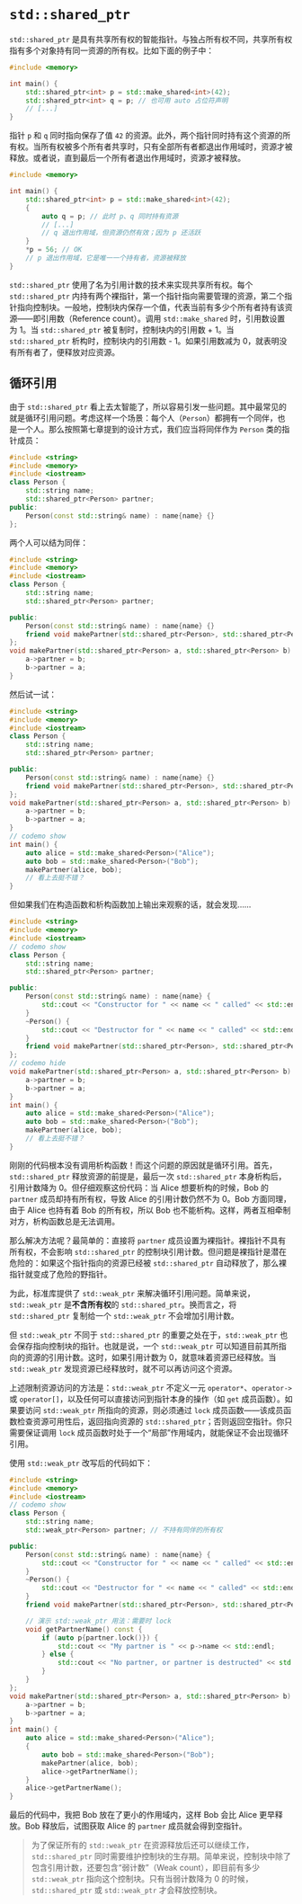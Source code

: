 # `std::shared_ptr`

`std::shared_ptr` 是具有共享所有权的智能指针。与独占所有权不同，共享所有权指有多个对象持有同一资源的所有权。比如下面的例子中：

```cpp codemo
#include <memory>

int main() {
    std::shared_ptr<int> p = std::make_shared<int>(42);
    std::shared_ptr<int> q = p; // 也可用 auto 占位符声明
    // [...]
}
```

指针 `p` 和 `q` 同时指向保存了值 `42` 的资源。此外，两个指针同时持有这个资源的所有权。当所有权被多个所有者共享时，只有全部所有者都退出作用域时，资源才被释放。或者说，直到最后一个所有者退出作用域时，资源才被释放。

```cpp codemo
#include <memory>

int main() {
    std::shared_ptr<int> p = std::make_shared<int>(42);
    {
        auto q = p; // 此时 p、q 同时持有资源
        // [...]
        // q 退出作用域，但资源仍然有效；因为 p 还活跃
    }
    *p = 56; // OK
    // p 退出作用域，它是唯一一个持有者，资源被释放
}
```

`std::shared_ptr` 使用了名为引用计数的技术来实现共享所有权。每个 `std::shared_ptr` 内持有两个裸指针，第一个指针指向需要管理的资源，第二个指针指向控制块。一般地，控制块内保存一个值，代表当前有多少个所有者持有该资源——即引用数（Reference count）。调用 `std::make_shared` 时，引用数设置为 1。当 `std::shared_ptr` 被复制时，控制块内的引用数 + 1。当 `std::shared_ptr` 析构时，控制块内的引用数 - 1。如果引用数减为 0，就表明没有所有者了，便释放对应资源。

## 循环引用

由于 `std::shared_ptr` 看上去太智能了，所以容易引发一些问题。其中最常见的就是循环引用问题。考虑这样一个场景：每个人（`Person`）都拥有一个同伴，也是一个人。那么按照第七章提到的设计方式，我们应当将同伴作为 `Person` 类的指针成员：

```cpp codemo
#include <string>
#include <memory>
#include <iostream>
class Person {
    std::string name;
    std::shared_ptr<Person> partner;
public:
    Person(const std::string& name) : name{name} {}
};
```

两个人可以结为同伴：

```cpp codemo
#include <string>
#include <memory>
#include <iostream>
class Person {
    std::string name;
    std::shared_ptr<Person> partner;

public:
    Person(const std::string& name) : name{name} {}
    friend void makePartner(std::shared_ptr<Person>, std::shared_ptr<Person>);
};
void makePartner(std::shared_ptr<Person> a, std::shared_ptr<Person> b) {
    a->partner = b;
    b->partner = a;
}
```

然后试一试：

```cpp codemo
#include <string>
#include <memory>
#include <iostream>
class Person {
    std::string name;
    std::shared_ptr<Person> partner;

public:
    Person(const std::string& name) : name{name} {}
    friend void makePartner(std::shared_ptr<Person>, std::shared_ptr<Person>);
};
void makePartner(std::shared_ptr<Person> a, std::shared_ptr<Person> b) {
    a->partner = b;
    b->partner = a;
}
// codemo show
int main() {
    auto alice = std::make_shared<Person>("Alice");
    auto bob = std::make_shared<Person>("Bob");
    makePartner(alice, bob);
    // 看上去挺不错？
}
```

但如果我们在构造函数和析构函数加上输出来观察的话，就会发现……

```cpp codemo
#include <string>
#include <memory>
#include <iostream>
// codemo show
class Person {
    std::string name;
    std::shared_ptr<Person> partner;

public:
    Person(const std::string& name) : name{name} {
        std::cout << "Constructor for " << name << " called" << std::endl;
    }
    ~Person() {
        std::cout << "Destructor for " << name << " called" << std::endl;
    }
    friend void makePartner(std::shared_ptr<Person>, std::shared_ptr<Person>);
};
// codemo hide
void makePartner(std::shared_ptr<Person> a, std::shared_ptr<Person> b) {
    a->partner = b;
    b->partner = a;
}
int main() {
    auto alice = std::make_shared<Person>("Alice");
    auto bob = std::make_shared<Person>("Bob");
    makePartner(alice, bob);
    // 看上去挺不错？
}
```

刚刚的代码根本没有调用析构函数！而这个问题的原因就是循环引用。首先，`std::shared_ptr` 释放资源的前提是，最后一次 `std::shared_ptr` 本身析构后，引用计数降为 0。但仔细观察这份代码：当 Alice 想要析构的时候，Bob 的 `partner` 成员却持有所有权，导致 Alice 的引用计数仍然不为 0。Bob 方面同理，由于 Alice 也持有着 Bob 的所有权，所以 Bob 也不能析构。这样，两者互相牵制对方，析构函数总是无法调用。

那么解决方法呢？最简单的：直接将 `partner` 成员设置为裸指针。裸指针不具有所有权，不会影响 `std::shared_ptr` 的控制块引用计数。但问题是裸指针是潜在危险的：如果这个指针指向的资源已经被 `std::shared_ptr` 自动释放了，那么裸指针就变成了危险的野指针。

为此，标准库提供了 `std::weak_ptr` 来解决循环引用问题。简单来说，`std::weak_ptr` 是**不含所有权**的 `std::shared_ptr`。换而言之，将 `std::shared_ptr` 复制给一个 `std::weak_ptr` 不会增加引用计数。

但 `std::weak_ptr` 不同于 `std::shared_ptr` 的重要之处在于，`std::weak_ptr` 也会保存指向控制块的指针。也就是说，一个 `std::weak_ptr` 可以知道目前其所指向的资源的引用计数。这时，如果引用计数为 0，就意味着资源已经释放。当 `std::weak_ptr` 发现资源已经释放时，就不可以再访问这个资源。

上述限制资源访问的方法是：`std::weak_ptr` 不定义一元 `operator*`、`operator->` 或 `operator[]`，以及任何可以直接访问到指针本身的操作（如 `get` 成员函数）。如果要访问 `std::weak_ptr` 所指向的资源，则必须通过 `lock` 成员函数——该成员函数检查资源可用性后，返回指向资源的 `std::shared_ptr`；否则返回空指针。你只需要保证调用 `lock` 成员函数时处于一个“局部”作用域内，就能保证不会出现循环引用。

使用 `std::weak_ptr` 改写后的代码如下：

```cpp codemo
#include <string>
#include <memory>
#include <iostream>
// codemo show
class Person {
    std::string name;
    std::weak_ptr<Person> partner; // 不持有同伴的所有权

public:
    Person(const std::string& name) : name{name} {
        std::cout << "Constructor for " << name << " called" << std::endl;
    }
    ~Person() {
        std::cout << "Destructor for " << name << " called" << std::endl;
    }
    friend void makePartner(std::shared_ptr<Person>, std::shared_ptr<Person>);

    // 演示 std::weak_ptr 用法：需要时 lock
    void getPartnerName() const {
        if (auto p{partner.lock()}) {
            std::cout << "My partner is " << p->name << std::endl;
        } else {
            std::cout << "No partner, or partner is destructed" << std::endl;
        }
    }
};
void makePartner(std::shared_ptr<Person> a, std::shared_ptr<Person> b) {
    a->partner = b;
    b->partner = a;
}
int main() {
    auto alice = std::make_shared<Person>("Alice");
    {
        auto bob = std::make_shared<Person>("Bob");
        makePartner(alice, bob);
        alice->getPartnerName();
    }
    alice->getPartnerName();
}
```

最后的代码中，我把 Bob 放在了更小的作用域内，这样 Bob 会比 Alice 更早释放。Bob 释放后，试图获取 Alice 的 `partner` 成员就会得到空指针。

> 为了保证所有的 `std::weak_ptr` 在资源释放后还可以继续工作，`std::shared_ptr` 同时需要维护控制块的生存期。简单来说，控制块中除了包含引用计数，还要包含“弱计数”（Weak count），即目前有多少 `std::weak_ptr` 指向这个控制块。只有当弱计数降为 0 的时候，`std::shared_ptr` 或 `std::weak_ptr` 才会释放控制块。
